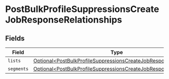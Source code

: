 # PostBulkProfileSuppressionsCreateJobResponseRelationships


## Fields

| Field                                                                                                                                              | Type                                                                                                                                               | Required                                                                                                                                           | Description                                                                                                                                        |
| -------------------------------------------------------------------------------------------------------------------------------------------------- | -------------------------------------------------------------------------------------------------------------------------------------------------- | -------------------------------------------------------------------------------------------------------------------------------------------------- | -------------------------------------------------------------------------------------------------------------------------------------------------- |
| `lists`                                                                                                                                            | [Optional\<PostBulkProfileSuppressionsCreateJobResponseLists>](../../models/components/PostBulkProfileSuppressionsCreateJobResponseLists.md)       | :heavy_minus_sign:                                                                                                                                 | N/A                                                                                                                                                |
| `segments`                                                                                                                                         | [Optional\<PostBulkProfileSuppressionsCreateJobResponseSegments>](../../models/components/PostBulkProfileSuppressionsCreateJobResponseSegments.md) | :heavy_minus_sign:                                                                                                                                 | N/A                                                                                                                                                |